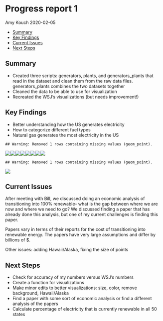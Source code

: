 Progress report 1
================
Amy Kouch
2020-02-05

  - [Summary](#summary)
  - [Key Findings](#key-findings)
  - [Current Issues](#current-issues)
  - [Next Steps](#next-steps)

## Summary

  - Created three scripts: generators, plants, and generators\_plants
    that read in the dataset and clean them from the raw data files.
    generators\_plants combines the two datasets together
  - Cleaned the data to be able to use for visualization
  - Recreated the WSJ’s visualizations (but needs improvement\!)

## Key Findings

  - Better understanding how the US generates electricity
  - How to categorize different fuel types
  - Natural gas generates the most electricity in the US

<!-- end list -->

    ## Warning: Removed 1 rows containing missing values (geom_point).

![](step_3_progress_report_1_files/figure-gfm/unnamed-chunk-3-1.png)<!-- -->![](step_3_progress_report_1_files/figure-gfm/unnamed-chunk-3-2.png)<!-- -->![](step_3_progress_report_1_files/figure-gfm/unnamed-chunk-3-3.png)<!-- -->![](step_3_progress_report_1_files/figure-gfm/unnamed-chunk-3-4.png)<!-- -->![](step_3_progress_report_1_files/figure-gfm/unnamed-chunk-3-5.png)<!-- -->![](step_3_progress_report_1_files/figure-gfm/unnamed-chunk-3-6.png)<!-- -->![](step_3_progress_report_1_files/figure-gfm/unnamed-chunk-3-7.png)<!-- -->![](step_3_progress_report_1_files/figure-gfm/unnamed-chunk-3-8.png)<!-- -->

    ## Warning: Removed 1 rows containing missing values (geom_point).

![](step_3_progress_report_1_files/figure-gfm/unnamed-chunk-3-9.png)<!-- -->

## Current Issues

After meeting with Bill, we discussed doing an economic analysis of
transitioning into 100% renewable- what is the gap between where we are
now and where we need to go? We discussed finding a paper that has
already done this analysis, but one of my current challenges is finding
this paper.

Papers vary in terms of their reports for the cost of transitioning into
renewable energy. The papers have very large assumptions and differ by
billions of $.

Other issues: adding Hawaii/Alaska, fixing the size of points

## Next Steps

  - Check for accuracy of my numbers versus WSJ’s numbers
  - Create a function for visualizations
  - Make minor edits to better visualizations: size, color, remove
    background, Hawaii/Alaska
  - Find a paper with some sort of economic analysis or find a different
    analysis of the papers
  - Calculate percentage of electricity that is currently renewable in
    all 50 states
